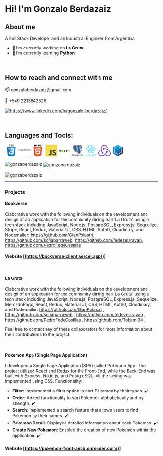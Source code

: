 <h1>Hi! I'm Gonzalo Berdazaiz</h1>

<h2>About me</h2>
<p>A Full Stack Developer and an Industrial Engineer from Argentina</p>

- 🔭 I’m currently working on **La Gruta**
- 🌱 I’m currently learning **Python**
<br />
<h2>How to reach and connect with me</h2>
<p align="left"> 📫  gonzaloberdazaiz@gmail.com </p>
<p align="left"> 📲 +549 2213642526 </p>
<p align="left">
<a href="https://linkedin.com/in/https://www.linkedin.com/in/gonzalo-berdazaiz/" target="blank"><img align="center" src="https://raw.githubusercontent.com/rahuldkjain/github-profile-readme-generator/master/src/images/icons/Social/linked-in-alt.svg" alt="https://www.linkedin.com/in/gonzalo-berdazaiz/" height="20" width="30" /></a>
</p>
<br />
<h2 align="left">Languages and Tools:</h2>
<p align="left"> <a href="https://www.w3schools.com/css/" target="_blank" rel="noreferrer"> <img src="https://raw.githubusercontent.com/devicons/devicon/master/icons/css3/css3-original-wordmark.svg" alt="css3" width="40" height="40"/> </a> <a href="https://expressjs.com" target="_blank" rel="noreferrer"> <img src="https://raw.githubusercontent.com/devicons/devicon/master/icons/express/express-original-wordmark.svg" alt="express" width="40" height="40"/> </a> <a href="https://www.w3.org/html/" target="_blank" rel="noreferrer"> <img src="https://raw.githubusercontent.com/devicons/devicon/master/icons/html5/html5-original-wordmark.svg" alt="html5" width="40" height="40"/> </a> <a href="https://developer.mozilla.org/en-US/docs/Web/JavaScript" target="_blank" rel="noreferrer"> <img src="https://raw.githubusercontent.com/devicons/devicon/master/icons/javascript/javascript-original.svg" alt="javascript" width="40" height="40"/> </a> <a href="https://nodejs.org" target="_blank" rel="noreferrer"> <img src="https://raw.githubusercontent.com/devicons/devicon/master/icons/nodejs/nodejs-original-wordmark.svg" alt="nodejs" width="40" height="40"/> </a> <a href="https://www.postgresql.org" target="_blank" rel="noreferrer"> <img src="https://raw.githubusercontent.com/devicons/devicon/master/icons/postgresql/postgresql-original-wordmark.svg" alt="postgresql" width="40" height="40"/> </a> <a href="https://reactjs.org/" target="_blank" rel="noreferrer"> <img src="https://raw.githubusercontent.com/devicons/devicon/master/icons/react/react-original-wordmark.svg" alt="react" width="40" height="40"/> </a> <a href="https://redux.js.org" target="_blank" rel="noreferrer"> <img src="https://raw.githubusercontent.com/devicons/devicon/master/icons/redux/redux-original.svg" alt="redux" width="40" height="40"/> </a> <a href="https://sequelize.org/" target="_blank" target="_blank" rel="noreferrer"> <img src="https://github.com/devicons/devicon/blob/master/icons/sequelize/sequelize-original.svg" alt="sequelize" width="40" height="40"/> </a> </p>

<p><img align="left" src="https://github-readme-stats.vercel.app/api/top-langs?username=gonzaberdazaiz&show_icons=true&locale=en&layout=compact" alt="gonzaberdazaiz" /></p>

<p>&nbsp;<img align="center" src="https://github-readme-stats.vercel.app/api?username=gonzaberdazaiz&show_icons=true&locale=en" alt="gonzaberdazaiz" /></p>

<p><img align="center" src="https://github-readme-streak-stats.herokuapp.com/?user=gonzaberdazaiz&" alt="gonzaberdazaiz" /></p>

-------------------
###  Projects

#### Bookverse 
Claborative work with the following individuals on the development and design of an application for the community dining hall 'La Gruta' using a tech stack including JavaScript, Node.js, PostgreSQL, Express.js, Sequelize, Stripe, React, Redux, Material UI, CSS, HTML, Auth0, Cloudinary, and Nodemailer: 
https://github.com/GianPolastri, https://github.com/sofiaparraweb, https://github.com/fedezelarayan, https://github.com/PedroFedeCasillas
<br />
#### Website [(https://bookverse-client.vercel.app/)]

<br />

#### La Gruta 
Claborative work with the following individuals on the development and design of an application for the community dining hall 'La Gruta' using a tech stack including JavaScript, Node.js, PostgreSQL, Express.js, Sequelize, MercadoPago, React, Redux, Material UI, CSS, HTML, Auth0, Cloudinary, and Nodemailer:
https://github.com/GianPolastri , 
https://github.com/sofiaparraweb , 
https://github.com/fedezelarayan , 
https://github.com/PedroFedeCasillas , 
https://github.com/Tobami94 , 

Feel free to contact any of these collaborators for more information about their contributions to the project.

<br />

#### Pokemon App (Single Page Application)
I developed a Single Page Application (SPA) called Pokemon App. The project utilized React and Redux for the Front-End, while the Back-End was built with Express, Node.js, and PostgreSQL. All the styling was implemented using CSS.
Functionality:
* **Filter**: Implemented a filter option to sort Pokemon by their types. ✔️
* **Order**: Added functionality to sort Pokemon alphabetically and by strength. ✔️
* **Search**: Implemented a search feature that allows users to find Pokemon by their names. ✔️
* **Pokemon Detail**: Displayed detailed information about each Pokemon. ✔️
* **Create New Pokemon**: Enabled the creation of new Pokemon within the application. ✔️

#### Website [(https://pokemon-front-aepb.onrender.com/)]
